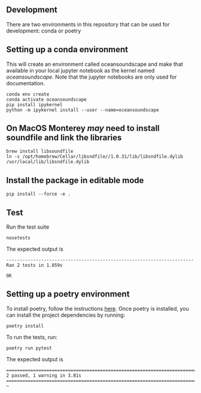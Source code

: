 ## Development 

There are two environments in this repository that can be used for development: conda or poetry
 
## Setting up a conda environment
 
This will create an environment called oceansoundscape and make that available in your local jupyter notebook as the kernel named *oceansoundscape*.
Note that the jupyter notebooks are only used for documentation.

```
conda env create
conda activate oceansoundscape
pip install ipykernel
python -m ipykernel install --user --name=oceansoundscape
```


## On MacOS Monterey *may* need to install soundfile and link the libraries
```
brew install libsoundfile
ln -s /opt/homebrew/Cellar/libsndfile//1.0.31/lib/libsndfile.dylib /usr/local/lib/libsndfile.dylib
```

## Install the package in editable mode

```shell
pip install --force -e .
```

## Test

Run the test suite


```shell
nosetests
```

The expected output is 

```shell
----------------------------------------------------------------------
Ran 2 tests in 1.859s

OK
```


## Setting up a poetry environment
 
To install poetry, follow the instructions [here](https://python-poetry.org/docs/#installation).  Once poetry is installed, you can install the project dependencies by running:

```poetry install```

To run the tests, run:

```poetry run pytest```

The expected output is 
```shell
====================================================================================== 2 passed, 1 warning in 3.81s ======================================================================================
~
```